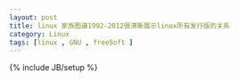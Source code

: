 ```yaml
---
layout: post
title: linux 家族图谱1992-2012很清晰展示linux所有发行版的关系
category: Linux
tags: [linux , GNU , freeSoft ]
---
```

{% include JB/setup %}
<img src="http://ww3.sinaimg.cn/large/612edf3agw1dwheo2iwgij.jpg" alt="" />